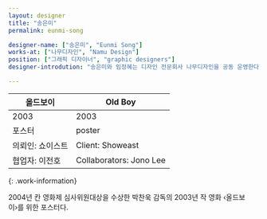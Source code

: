 ```yaml
---
layout: designer
title: "송은미"
permalink: eunmi-song

designer-name: ["송은미", "Eunmi Song"]
works-at: ["나무디자인", "Namu Design"]
position: ["그래픽 디자이너", "graphic designers"]
designer-introdution: "송은미와 임정혜는 디자인 전문회사 나무디자인을 공동 운영한다."

---
```


| 올드보이 | Old Boy |
|----------------|----------------|
| 2003 | 2003 |
| 포스터 | poster |
| 의뢰인: 쇼이스트 | Client: Showeast |
| 협업자: 이전호 | Collaborators: Jono Lee |
{: .work-information}

2004년 칸 영화제 심사위원대상을 수상한 박찬욱 감독의 2003년 작 영화 ‹올드보이›를 위한 포스터다.

